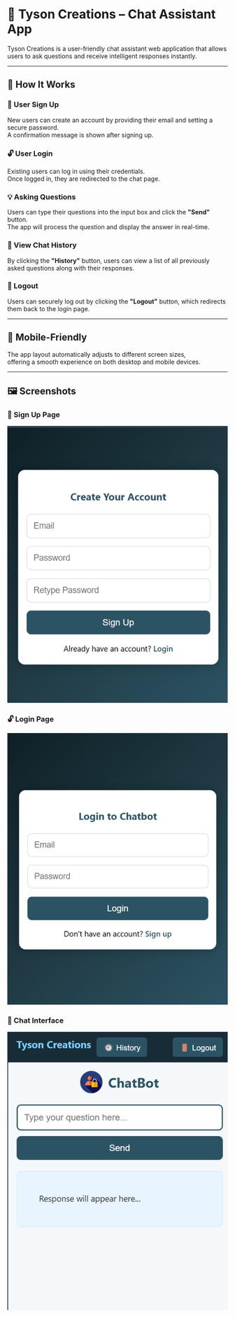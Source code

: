 # 📝 Tyson Creations – Chat Assistant App

Tyson Creations is a user-friendly chat assistant web application that allows users to ask questions and receive intelligent responses instantly.

---

## 💬 How It Works

### 🔐 User Sign Up
New users can create an account by providing their email and setting a secure password.  
A confirmation message is shown after signing up.

### 🔓 User Login
Existing users can log in using their credentials.  
Once logged in, they are redirected to the chat page.

### 💡 Asking Questions
Users can type their questions into the input box and click the **"Send"** button.  
The app will process the question and display the answer in real-time.

### 📜 View Chat History
By clicking the **"History"** button, users can view a list of all previously asked questions along with their responses.

### 🚪 Logout
Users can securely log out by clicking the **"Logout"** button, which redirects them back to the login page.

---

## 📱 Mobile-Friendly
The app layout automatically adjusts to different screen sizes,  
offering a smooth experience on both desktop and mobile devices.

---

## 🖼️ Screenshots

### 🔐 Sign Up Page
![Signup Page](screenshots/signup.png)

### 🔓 Login Page
![Login Page](screenshots/login.png)

### 💬 Chat Interface
![Chat Interface](screenshots/chat.png)
